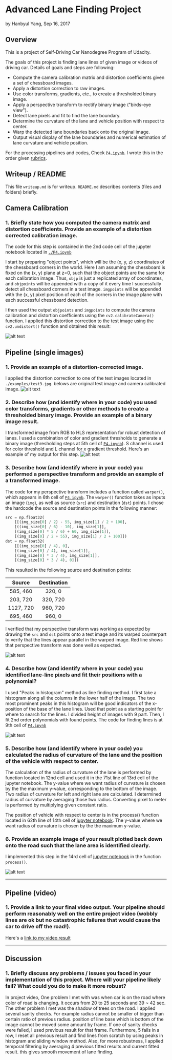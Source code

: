 # **Advanced Lane Finding Project** 
by Hanbyul Yang, Sep 16, 2017

## Overview

This is a project of Self-Driving Car Nanodegree Program of Udacity.

The goals of this project is finding lane lines of given image or videos of driving car. 
Details of goals and steps are following:

* Compute the camera calibration matrix and distortion coefficients given a set of chessboard images.
* Apply a distortion correction to raw images.
* Use color transforms, gradients, etc., to create a thresholded binary image.
* Apply a perspective transform to rectify binary image ("birds-eye view").
* Detect lane pixels and fit to find the lane boundary.
* Determine the curvature of the lane and vehicle position with respect to center.
* Warp the detected lane boundaries back onto the original image.
* Output visual display of the lane boundaries and numerical estimation of lane curvature and vehicle position.

For the processing pipelines and codes, Check [`P4.ipynb`](./P4.ipynb).
I wrote this in the order given [rubrics](https://review.udacity.com/#!/rubrics/571/view).

[//]: # (Image References)

[camera_calibration]: ./output_images/01_camera_calibration.png "calibration test"
[test_image_n_undistorted]: ./output_images/02_undistoted_test_image.png "test image and undistorted"
[pipeline_out]: ./output_images/03_pipeline_out.png "Binary Example"
[warped]: ./output_images/04_perspective_transform.png "Warp Example"
[fitted]: ./output_images/05_fit_lines.png "Fitted lines"
[output]: ./output_images/06_output.png "Output example"
[output_video]: ./output.mp4 "Video"


## Writeup / README
This file `writeup.md` is for writeup. `README.md` describes contents (files and folders) briefly. 


## Camera Calibration

### 1. Briefly state how you computed the camera matrix and distortion coefficients. Provide an example of a distortion corrected calibration image.

The code for this step is contained in the 2nd code cell of the jupyter notebook located in [`./P4.ipynb`](./P4.ipynb)

I start by preparing "object points", which will be the (x, y, z) coordinates of the chessboard corners in the world. Here I am assuming the chessboard is fixed on the (x, y) plane at z=0, such that the object points are the same for each calibration image.  Thus, `objp` is just a replicated array of coordinates, and `objpoints` will be appended with a copy of it every time I successfully detect all chessboard corners in a test image.  `imgpoints` will be appended with the (x, y) pixel position of each of the corners in the image plane with each successful chessboard detection.  

I then used the output `objpoints` and `imgpoints` to compute the camera calibration and distortion coefficients using the `cv2.calibrateCamera()` function.  I applied this distortion correction to the test image using the `cv2.undistort()` function and obtained this result: 

![alt text][camera_calibration]

## Pipeline (single images)

### 1. Provide an example of a distortion-corrected image.

I applied the distortion correction to one of the test images located in `./examples/test3.jpg`. belows are original test image and camera calibrated image.
![alt text][test_image_n_undistorted]

### 2. Describe how (and identify where in your code) you used color transforms, gradients or other methods to create a thresholded binary image.  Provide an example of a binary image result.

I transformed image from RGB to HLS representation for robust detection of lanes.
I used a combination of color and gradient thresholds to generate a binary image (thresholding steps at 5th cell of [`P4.ipynb`](./P4.ipynb)). S channel is used for color threshold and L channel for x gradient threshold.
 Here's an example of my output for this step. 
![alt text][pipeline_out]

### 3. Describe how (and identify where in your code) you performed a perspective transform and provide an example of a transformed image.

The code for my perspective transform includes a function called `warper()`, which appears in 6th cell of [`P4.ipynb`](./P4.ipynb).  The `warper()` function takes as inputs an image (`img`), as well as source (`src`) and destination (`dst`) points.  I chose the hardcode the source and destination points in the following manner:

```python
src = np.float32(
    [[(img_size[0] / 2) - 55, img_size[1] / 2 + 100],
    [((img_size[0] / 6) - 10), img_size[1]],
    [(img_size[0] * 5 / 6) + 60, img_size[1]],
    [(img_size[0] / 2 + 55), img_size[1] / 2 + 100]])
dst = np.float32(
    [[(img_size[0] / 4), 0],
    [(img_size[0] / 4), img_size[1]],
    [(img_size[0] * 3 / 4), img_size[1]],
    [(img_size[0] * 3 / 4), 0]])
```

This resulted in the following source and destination points:

| Source        | Destination   | 
|:-------------:|:-------------:| 
| 585, 460      | 320, 0        | 
| 203, 720      | 320, 720      |
| 1127, 720     | 960, 720      |
| 695, 460      | 960, 0        |

I verified that my perspective transform was working as expected by drawing the `src` and `dst` points onto a test image and its warped counterpart to verify that the lines appear parallel in the warped image.
Red line shows that perspective transform was done well as expected.

![alt text][warped]

### 4. Describe how (and identify where in your code) you identified lane-line pixels and fit their positions with a polynomial?

I used "Peaks in histogram" method as line finding method. I first take a histogram along all the columns in the lower half of the image. The two most prominent peaks in this histogram will be good indicators of the x-position of the base of the lane lines. Used that point as a starting point for where to search for the lines. I divided height of images with 9 part. Then, I fit 2nd order polynomials with found points. The code for finding lines is at 9th cell of [`P4.ipynb`](./P4.ipynb)

![alt text][fitted]

### 5. Describe how (and identify where in your code) you calculated the radius of curvature of the lane and the position of the vehicle with respect to center.

The calculation of the radius of curvature of the lane is performed by function located in 12nd cell and used it in the 71st line of 13rd cell of the jupyter notebook. The y-value where we want radius of curvature is chosen by the the maximum y-value, corresponding to the bottom of the image. Two radius of curvature for left and right lane are calculated. I determined radius of curvature by averaging those two radius. Converting pixel to meter is performed by multiplying given constant ratio. 

The position of vehicle with respect to center is in the process() function located in 62th line of 14th cell of [jupyter notebook](./P4.ipynb). The y-value where we want radius of curvature is chosen by the the maximum y-value. 


### 6. Provide an example image of your result plotted back down onto the road such that the lane area is identified clearly.

I implemented this step in the 14rd cell of [jupyter notebook](./P4.ipynb) in the function `process()`.

![alt text][output]

---

## Pipeline (video)

### 1. Provide a link to your final video output.  Your pipeline should perform reasonably well on the entire project video (wobbly lines are ok but no catastrophic failures that would cause the car to drive off the road!).

Here's a [link to my video result](./output.mp4)

---

## Discussion

### 1. Briefly discuss any problems / issues you faced in your implementation of this project.  Where will your pipeline likely fail?  What could you do to make it more robust?

In project video, One problem I met with was when car is on the road where color of road is changing. It occurs from 20 to 25 seconds and 39 ~ 42 sec. The other problem I met was the shadow of trees on the road. I applied several sanity checks. For example radius cannot be smaller of bigger than certain ratio of previous radius. position of line base which is bottom of the image cannot be moved some amount by frame. If one of sanity checks were failed, I used previous result for that frame. Furthermore, 5 fails in a row, I reset all previous result and find lines from scratch by using peaks in histogram and sliding window method. Also, for more robustness, I applied temporal filtering by averaging 4 previous fitted results and current fitted result. this gives smooth movement of lane finding.
